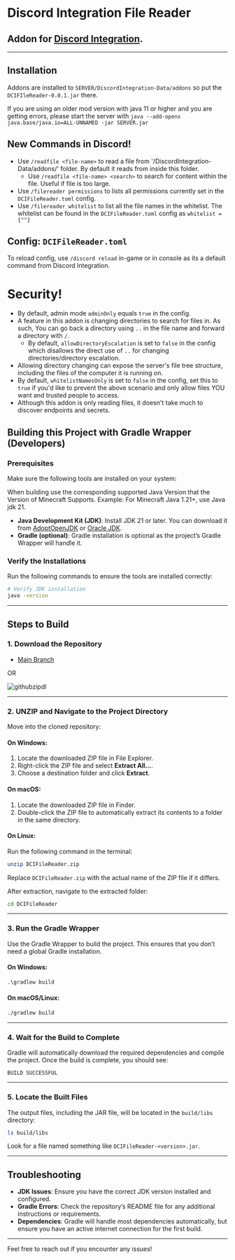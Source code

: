 # Discord Integration File Reader
## Addon for [Discord Integration](https://modrinth.com/plugin/dcintegration).
---
## Installation
Addons are installed to `SERVER/DiscordIntegration-Data/addons` so put the `DCIFIleReader-0.0.1.jar` there.

If you are using an older mod version with java 11 or higher and you are getting errors, please start the server with ``java --add-opens java.base/java.io=ALL-UNNAMED -jar SERVER.jar``

## New Commands in Discord!
- Use `/readfile <file-name>` to read a file from '/DiscordIntegration-Data/addons/' folder. By default it reads from inside this folder.
  - Use `/readfile <file-name> <search>` to search for content within the file. Useful if file is too large.
- Use `/filereader permissions` to lists all permissions currently set in the `DCIFileReader.toml` config.
- Use `/filereader whitelist` to list all the file names in the whitelist. The whitelist can be found in the `DCIFileReader.toml` config as `whitelist = {""}`

## Config: `DCIFileReader.toml`
To reload config, use `/discord reload` in-game or in console as its a default command from Discord Integration.

# Security!
- By default, admin mode `adminOnly` equals `true` in the config.
- A feature in this addon is changing directories to search for files in. As such, You can go back a directory using `..` in the file name and forward a directory with `/`. 
  - By default, `allowDirectoryEscalation` is set to `false` in the config which disallows the direct use of `..` for changing directories/directory escalation.
- Allowing directory changing can expose the server's file tree structure, including the files of the computer it is running on.
- By default, `whitelistNamesOnly` is set to `false` in the config, set this to `true` if you'd like to prevent the above scenario and only allow files YOU want and trusted people to access.
- Although this addon is only reading files, it doesn't take much to discover endpoints and secrets.

## Building this Project with Gradle Wrapper (Developers)

### Prerequisites
Make sure the following tools are installed on your system:

When building use the corresponding supported Java Version that the Version of Minecraft Supports. Example: For Minecraft Java 1.21+, use Java jdk 21.
- **Java Development Kit (JDK)**: Install JDK 21 or later. You can download it from [AdoptOpenJDK](https://adoptopenjdk.net/) or [Oracle JDK](https://www.oracle.com/java/technologies/javase-downloads.html).
- **Gradle (optional)**: Gradle installation is optional as the project’s Gradle Wrapper will handle it.

### Verify the Installations
Run the following commands to ensure the tools are installed correctly:

```bash
# Verify JDK installation
java -version
```

---

## Steps to Build

### 1. Download the Repository
- [Main Branch](https://github.com/tbyt/dcifilereader/archive/refs/heads/main.zip)

OR

![githubzipdl](https://github.com/user-attachments/assets/93737238-b15f-4c39-a90b-e648a468c960)

---

### 2. UNZIP and Navigate to the Project Directory
Move into the cloned repository:

#### On Windows:
1. Locate the downloaded ZIP file in File Explorer.
2. Right-click the ZIP file and select **Extract All...**.
3. Choose a destination folder and click **Extract**.

#### On macOS:
1. Locate the downloaded ZIP file in Finder.
2. Double-click the ZIP file to automatically extract its contents to a folder in the same directory.

#### On Linux:
Run the following command in the terminal:
```bash
unzip DCIFileReader.zip
```
Replace `DCIFileReader.zip` with the actual name of the ZIP file if it differs.

After extraction, navigate to the extracted folder:
```bash
cd DCIFileReader
```

---

### 3. Run the Gradle Wrapper
Use the Gradle Wrapper to build the project. This ensures that you don’t need a global Gradle installation.

#### On Windows:
```cmd
.\gradlew build
```

#### On macOS/Linux:
```bash
./gradlew build
```

---

### 4. Wait for the Build to Complete
Gradle will automatically download the required dependencies and compile the project. Once the build is complete, you should see:

```
BUILD SUCCESSFUL
```

---

### 5. Locate the Built Files
The output files, including the JAR file, will be located in the `build/libs` directory:

```bash
ls build/libs
```

Look for a file named something like `DCIFileReader-<version>.jar`.

---

## Troubleshooting

- **JDK Issues**: Ensure you have the correct JDK version installed and configured.
- **Gradle Errors**: Check the repository’s README file for any additional instructions or requirements.
- **Dependencies**: Gradle will handle most dependencies automatically, but ensure you have an active internet connection for the first build.

---

Feel free to reach out if you encounter any issues!
